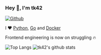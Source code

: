 ### Hey 👋, I'm tk42

[![Github](https://img.shields.io/github/followers/tk42?label=Follow&style=social)](https://github.com/tk42)

I ❤ [Python](https://www.python.org/), [Go](https://golang.org) and [Docker](https://www.docker.com/)

Frontend engineering is now on struggling :fire:

![Top Langs](https://github-readme-stats.vercel.app/api/top-langs/?username=tk42&hide=html,jupyter%20notebook&layout=compact&theme=dark)
![tk42's github stats](https://github-readme-stats.vercel.app/api?username=tk42&show_icons=true&count_private=true&line_height=20&theme=dark)
